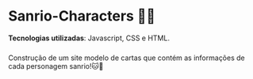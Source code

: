 # Sanrio-Characters 🍨✨
**Tecnologias utilizadas**: Javascript, CSS e HTML.
###
Construção de um site modelo de cartas que contém as informações de cada personagem sanrio!🐱🌼
